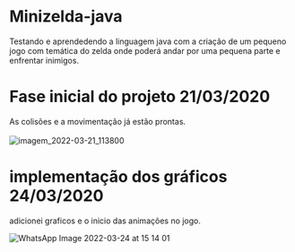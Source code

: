 # Minizelda-java
Testando e aprendedendo a linguagem java com a criação de um pequeno jogo com temática do zelda onde poderá andar por uma pequena parte e enfrentar inimigos.

<h1>Fase inicial do projeto 21/03/2020</h1>

As colisões e a movimentação já estão prontas.
<br></br>
![imagem_2022-03-21_113800](https://user-images.githubusercontent.com/68231357/159284522-b6f0af98-f9da-4858-980f-f5c196e16802.png)
<h1>implementação dos gráficos 24/03/2020</h1>
adicionei graficos e o inicio das animações no jogo.

![WhatsApp Image 2022-03-24 at 15 14 01](https://user-images.githubusercontent.com/68231357/159984514-864aafd7-9c69-45fc-bae8-98108c995c90.jpeg)



